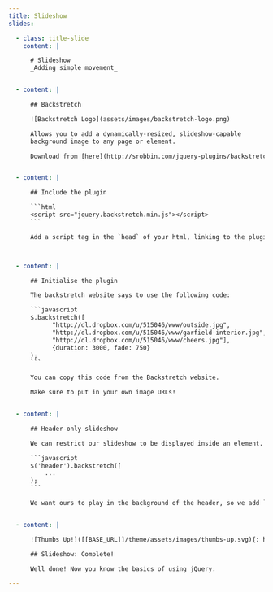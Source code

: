 ```yaml
---
title: Slideshow
slides:

  - class: title-slide
    content: |

      # Slideshow
      _Adding simple movement_ 


  - content: |

      ## Backstretch

      ![Backstretch Logo](assets/images/backstretch-logo.png)

      Allows you to add a dynamically-resized, slideshow-capable 
      background image to any page or element.

      Download from [here](http://srobbin.com/jquery-plugins/backstretch/).


  - content: |

      ## Include the plugin

      ```html
      <script src="jquery.backstretch.min.js"></script>
      ```

      Add a script tag in the `head` of your html, linking to the plugin file.



  - content: |

      ## Initialise the plugin

      The backstretch website says to use the following code:

      ```javascript
      $.backstretch([
            "http://dl.dropbox.com/u/515046/www/outside.jpg",
            "http://dl.dropbox.com/u/515046/www/garfield-interior.jpg",
            "http://dl.dropbox.com/u/515046/www/cheers.jpg"],
            {duration: 3000, fade: 750}
      );
      ```

      You can copy this code from the Backstretch website.

      Make sure to put in your own image URLs!


  - content: |

      ## Header-only slideshow

      We can restrict our slideshow to be displayed inside an element.

      ```javascript
      $('header').backstretch([
          ...
      );
      ```

      We want ours to play in the background of the header, so we add `$('header')` to the start of our code.


  - content: |

      ![Thumbs Up!]([[BASE_URL]]/theme/assets/images/thumbs-up.svg){: height="200"}

      ## Slideshow: Complete!

      Well done! Now you know the basics of using jQuery.

---
```

